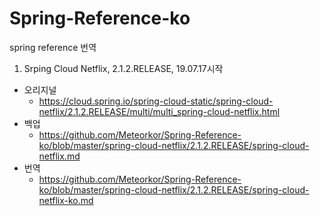 # Spring-Reference-ko

spring reference 번역

1. Srping Cloud Netflix, 2.1.2.RELEASE, 19.07.17시작
* 오리지널
  * https://cloud.spring.io/spring-cloud-static/spring-cloud-netflix/2.1.2.RELEASE/multi/multi_spring-cloud-netflix.html
* 백업
  * https://github.com/Meteorkor/Spring-Reference-ko/blob/master/spring-cloud-netflix/2.1.2.RELEASE/spring-cloud-netflix.md
* 번역
  * https://github.com/Meteorkor/Spring-Reference-ko/blob/master/spring-cloud-netflix/2.1.2.RELEASE/spring-cloud-netflix-ko.md



